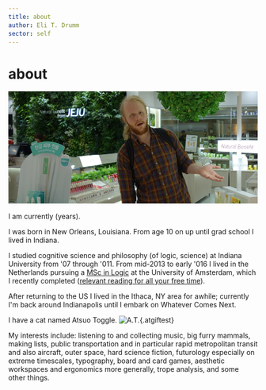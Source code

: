 ```yaml
---
title: about
author: Eli T. Drumm
sector: self
---
```


# about

![](images/jeju.png "me")

<p>I am currently
<script>document.write((((new Date().getTime()/1000)-614944800.0)/31557600).toFixed(3))</script>
(<span id="years" onmouseover="this.innerHTML='years (Earth)'" onmouseout="this.innerHTML='years'">years</span>).
</p>

I was born in New Orleans, Louisiana.
From age 10 on up until grad school I lived in Indiana.

I studied cognitive science and philosophy (of logic, science) at Indiana University
from '07 through '011.
From mid-2013 to early '016 I lived in the Netherlands
pursuing a [MSc in Logic][] at the University of Amsterdam,
which I recently completed ([relevant reading for all your free time](https://dl.dropboxusercontent.com/u/2280103/dteli/rmtc.pdf "RMTC")).


After returning to the US I lived in the Ithaca, NY area for awhile; currently I'm back around Indianapolis until I embark on Whatever Comes Next.



I have a cat named Atsuo Toggle.
![](https://dl.dropboxusercontent.com/u/2280103/dteli/images/a4.gif "A.T."){.atgiftest}

<!-- {.leftsideimg} -->


<!-- Recently my partner and I adopted a puppy named Archie -->
<!-- (after [this guy](https://en.wikipedia.org/wiki/Archie_Green "Archie") -->
<!-- and [this guy](http://memory-alpha.wikia.com/wiki/Jonathan_Archer "Archer") -->
<!-- and [this distro](https://www.archlinux.org/ "Arch")). -->
<!-- He's a fluffier-than-average lab mix and he would love to meet you if you're in the neighborhood. -->
<!-- ![](https://dl.dropboxusercontent.com/u/2280103/dteli/images/ar00a.gif "A.W."){.atgiftest} -->






My interests include:
listening to and collecting music, big furry mammals, making lists, public transportation and in particular rapid metropolitan transit and also aircraft, outer space, hard science fiction, futurology especially on extreme timescales, typography, board and card games, aesthetic workspaces and ergonomics more generally, trope analysis, and some other things.





[MSc in Logic]: http://www.illc.uva.nl/MScLogic/

